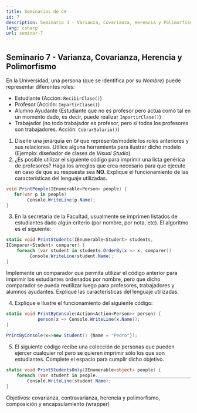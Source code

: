 ```yaml
---
title: Seminarios de C#
id: 7
description: Seminario 3 - Varianza, Covarianza, Herencia y Polimorfismo
lang: csharp
url: seminar-7
---
```


## Seminario 7 - Varianza, Covarianza, Herencia y Polimorfismo

En la Universidad, una persona (que se identifica por su _Nombre_) puede representar diferentes roles:

- Estudiante (Acción: `RecibirClase()`)
- Profesor (Acción: `ImpartirClase()`)
- Alumno Ayudante (Estudiante que no es profesor pero actúa como tal en un momento dado, es decir, puede realizar `ImpartirClase()`)
- Trabajador (no todo trabajador es profesor, pero sí todos los profesores son trabajadores. Acción: `CobrarSalario()`)

1. Diseñe una jerarquía en `C#` que represente/modele los roles anteriores y sus relaciones. Utilice alguna herramienta para ilustrar dicho modelo (Ejemplo: diseñador de clases de _Visual Studio_)
2. ¿Es posible utilizar el siguiente código para imprimir una lista genérica de profesores? Haga los arreglos que crea necesario para que ejecute en caso de que su respuesta sea **NO**. Explique el funcionamiento de las características del lenguaje utilizadas.

```csharp
void PrintPeople(IEnumerable<Person> people) {
   for(var p in people)
        Console.WriteLine(p.Name);
}
```

3. En la secretaría de la Facultad, usualmente se imprimen listados de estudiantes dado algún criterio (por nombre, por nota, etc). El algoritmo es el siguiente:

```csharp
static void PrintStudents(IEnumerable<Student> students,
IComparer<Student> comparer) {
    foreach (var student in students.OrderBy(x => x, comparer))
         Console.WriteLine(student.Name);
}
```

Implemente un comparador que permita utilizar el código anterior para imprimir los estudiantes ordenados por nombre, pero que dicho comparador se pueda reutilizar luego para profesores, trabajadores y alumnos ayudantes. Explique las características del lenguaje utilizadas.

4. Explique e llustre el funcionamiento del siguiente código:

```csharp
static void PrintByConsole(Action<Action<Person>> person) {
            person(x => Console.WriteLine(x.Name));
}
...
PrintByConsole(x=>new Student() {Name = "Pedro"});
```

5. El siguiente código recibe una colección de personas que pueden ejercer cualquier rol pero se quieren imprimir sólo los que son estudiantes. Complete el espacio para cumplir dicho objetivo.

```csharp
static void PrintStudentsOnly(IEnumerable<object> people) {
    foreach (var student in people.______________________________________)
        Console.WriteLine(student.Name);
}
```

Objetivos: covarianza, contravarianza, herencia y polimorfismo, composición y encapsulamiento (wrapper)
